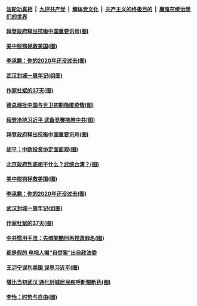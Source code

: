

####  [法轮功真相](../../../../basic/blob/master/README.md?t=01282301) &nbsp;|&nbsp; [九评共产党](../../../../9ping.md/blob/master/README.md?t=01282301) &nbsp;|&nbsp; [解体党文化](../../../../jtdwh.md/blob/master/README.md?t=01282301)  &nbsp;|&nbsp; [共产主义的终极目的](../../../../gczydzjmd.md/blob/master/README.md?t=01282301) &nbsp;|&nbsp; [魔鬼在统治我们的世界](../../../../mgztzwmdsj.md/blob/master/README.md?t=01282301) 

#### [拜登政府释出抗衡中国重要讯号(图)](../pages/p4/960583.md?t=01282301) 

#### [美中脱钩拯救美国(图)](../pages/p4/960572.md?t=01282301) 


#### [李承鹏：你的2020年还没过去(图)](../pages/p4/960473.md?t=01282301) 

#### [武汉封城一周年记(组图)](../pages/p4/960470.md?t=01282301) 

#### [作家杜斌的37天(图)](../pages/p4/960465.md?t=01282301) 


#### [德总理批中国与世卫初期隐匿疫情(图)](../pages/p4/960594.md?t=01282301) 

#### [拜登冷待习近平 武备竞赛拖垮中共(图)](../pages/p4/960592.md?t=01282301) 

#### [拜登政府释出抗衡中国重要讯号(图)](../pages/p4/960583.md?t=01282301) 

#### [胡平：中欧投资协定面面观(图)](../pages/p4/960578.md?t=01282301) 

#### [北京政府到底想干什么？武统台湾？(图)](../pages/p4/960574.md?t=01282301) 

#### [美中脱钩拯救美国(图)](../pages/p4/960572.md?t=01282301) 



#### [李承鹏：你的2020年还没过去(图)](../pages/p4/960473.md?t=01282301) 

#### [武汉封城一周年记(组图)](../pages/p4/960470.md?t=01282301) 

#### [作家杜斌的37天(图)](../pages/p4/960465.md?t=01282301) 


#### [中共惯用手法：先绑架酷刑再捏造罪名(图)](../pages/p4/960458.md?t=01282301) 

#### [都是假的 电视人揭“自焚案”出自政法委](../pages/p4/960416.md?t=01282301) 



#### [王沪宁误判美国 误导习近平(图)](../pages/p4/960336.md?t=01282301) 

#### [堪比当初武汉 通化封城居民疾呼断粮断药(图)](../pages/p4/960355.md?t=01282301) 

#### [李怡：时势与自由(图)](../pages/p4/960350.md?t=01282301) 

